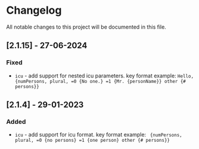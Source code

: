 # Changelog
All notable changes to this project will be documented in this file.


## [2.1.15] - 27-06-2024
### Fixed
- `icu` - add support for nested icu parameters. key format example: `Hello, {numPersons, plural, =0 {No one.} =1 {Mr. {personName}} other {# persons}}`

## [2.1.4] - 29-01-2023
### Added
- `icu` - add support for icu format. key format example: ` {numPersons, plural, =0 {no persons} =1 {one person} other {# persons}}`


